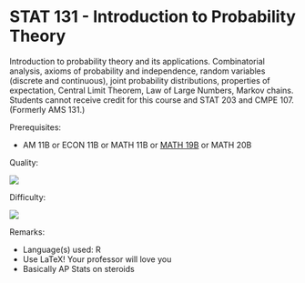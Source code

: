 # STAT 131 - Introduction to Probability Theory

Introduction to probability theory and its applications. Combinatorial analysis, axioms of probability and independence, random variables (discrete and continuous), joint probability distributions, properties of expectation, Central Limit Theorem, Law of Large Numbers, Markov chains. Students cannot receive credit for this course and STAT 203 and CMPE 107. (Formerly AMS 131.)

Prerequisites:

- AM 11B or ECON 11B or MATH 11B or [MATH 19B](MATH19B.md) or MATH 20B

Quality: 

![](../Media/4star.png)

Difficulty: 

![](../Media/4.5star.png)

Remarks:

- Language(s) used: R
- Use LaTeX! Your professor will love you
- Basically AP Stats on steroids
